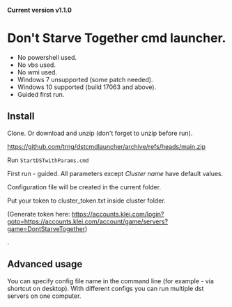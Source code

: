 **Current version v1.1.0**

# Don't Starve Together cmd launcher.

* No powershell used.
* No vbs used.
* No wmi used.
* Windows 7 unsupported (some patch needed).
* Windows 10 supported (build 17063 and above).
* Guided first run.

## Install
Clone. Or download and unzip (don't forget to unzip before run).

https://github.com/trng/dstcmdlauncher/archive/refs/heads/main.zip

Run `StartDSTwithParams.cmd`

First run - guided. All parameters except *Cluster name* have default values.

Configuration file will be created in the current folder.

Put your token to cluster_token.txt inside cluster folder.

(Generate token here: https://accounts.klei.com/login?goto=https://accounts.klei.com/account/game/servers?game=DontStarveTogether)

.

## Advanced usage
You can specify config file name in the command line (for example - via shortcut on desktop).
With different configs you can run multiple dst servers on one computer.
